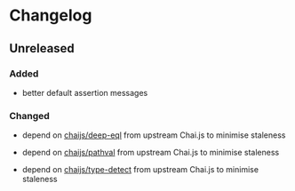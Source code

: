 # Changelog

## Unreleased

### Added

- better default assertion messages

### Changed

- depend on [chaijs/deep-eql](https://github.com/chaijs/deep-eql) from upstream Chai.js to minimise staleness

- depend on [chaijs/pathval](https://github.com/chaijs/pathval) from upstream Chai.js to minimise staleness

- depend on [chaijs/type-detect](https://github.com/chaijs/type-detect) from upstream Chai.js to minimise staleness
